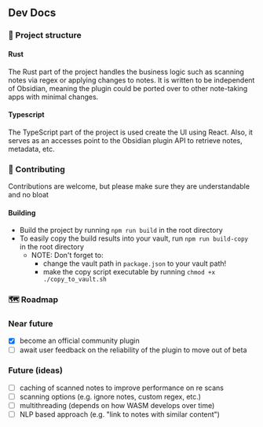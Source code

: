 ## Dev Docs

### 📁 Project structure

#### Rust

The Rust part of the project handles the business logic such as scanning notes via regex or applying changes to notes.
It is written to be independent of Obsidian, meaning the plugin could be ported over to other note-taking apps with minimal changes.

#### Typescript

The TypeScript part of the project is used create the UI using React. Also, it serves as an accesses point to the Obsidian plugin API to retrieve notes, metadata, etc.

### 🤝 Contributing

Contributions are welcome, but please make sure they are understandable and no bloat

#### Building

- Build the project by running `npm run build` in the root directory
- To easily copy the build results into your vault, run `npm run build-copy` in the root directory
  - NOTE: Don't forget to:
    - change the vault path in `package.json` to your vault path!
    - make the copy script executable by running `chmod +x ./copy_to_vault.sh`

### 🗺️ Roadmap

### Near future

- [x] become an official community plugin
- [ ] await user feedback on the reliability of the plugin to move out of beta

### Future (ideas)

- [ ] caching of scanned notes to improve performance on re scans
- [ ] scanning options (e.g. ignore notes, custom regex, etc.)
- [ ] multithreading (depends on how WASM develops over time)
- [ ] NLP based approach (e.g. "link to notes with similar content")
